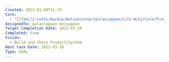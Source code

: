 ```yaml
---
Created: 2023-01-09T21:33
Core:
  - "[[family-notes/Backup/Notionconnectpalaniappan/Life Wiki/Core/Productivity]]"
AssignedTo: palaniappan meiyappan
Target Completion Date: 2023-03-10
Completed: true
Vision:
  - Build and share Product/System
Next task Date: 2023-03-10
Type: GOAL
---
```

